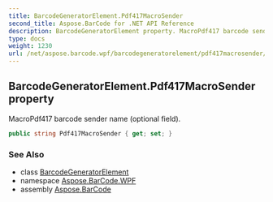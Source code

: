 ```yaml
---
title: BarcodeGeneratorElement.Pdf417MacroSender
second_title: Aspose.BarCode for .NET API Reference
description: BarcodeGeneratorElement property. MacroPdf417 barcode sender name optional field
type: docs
weight: 1230
url: /net/aspose.barcode.wpf/barcodegeneratorelement/pdf417macrosender/
---
```

## BarcodeGeneratorElement.Pdf417MacroSender property

MacroPdf417 barcode sender name (optional field).

```csharp
public string Pdf417MacroSender { get; set; }
```

### See Also

* class [BarcodeGeneratorElement](../)
* namespace [Aspose.BarCode.WPF](../../../aspose.barcode.wpf/)
* assembly [Aspose.BarCode](../../../)


